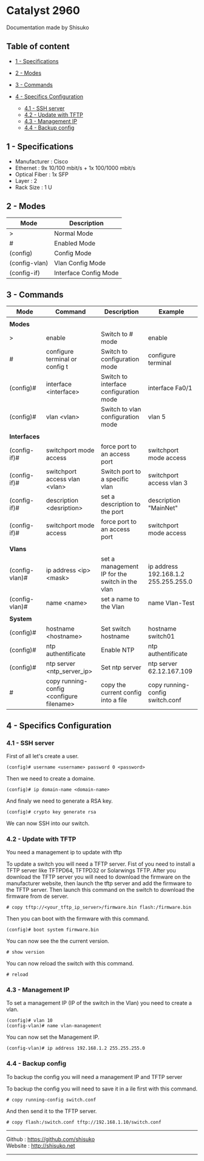 # Catalyst 2960

Documentation made by Shisuko

## Table of content

- [1 - Specifications](#1---specifications)
- [2 - Modes](#2---modes)
- [3 - Commands](#3---commands)
- [4 - Specifics Configuration](#4---specifics-configuration)
    
    - [4.1 - SSH server](#41---ssh-server)      
    - [4.2 - Update with TFTP](#42---update-with-tftp)
    - [4.3 - Management IP](#43---management-ip)
    - [4.4 - Backup config](#44---backup-config)
	
## 1 - Specifications

- Manufacturer : Cisco
- Ethernet : 9x 10/100 mbit/s + 1x 100/1000 mbit/s
- Optical Fiber : 1x SFP
- Layer : 2
- Rack Size : 1 U

## 2 - Modes

|       Mode        |       Description     |
|         -         |            -          |
|>|Normal Mode|
|#|Enabled Mode|
|(config)|Config Mode|
|(config-vlan)|Vlan Config Mode|
|(config-if)|Interface Config Mode|         

## 3 - Commands

|       Mode        |       Command         |       Description         |       Example     |
|         -         |           -           |           -               |          -        |
|||||
|**Modes**|
|>|enable|Switch to  # mode|enable|
|#|configure terminal or config t|Switch to configuration mode|configure terminal|
|(config)#|interface \<interface>|Switch to interface configuration mode|interface Fa0/1|
|(config)#|vlan \<vlan>|Switch to vlan configuration mode|vlan 5|
|||||
|**Interfaces**|
|(config-if)#|switchport mode access|force port to an access port|switchport mode access|
|(config-if)#|switchport access vlan \<vlan>|Switch port to a specific vlan|switchport access vlan 3|
|(config-if)#|description \<desription>|set a description to the port|description "MainNet"|
|(config-if)#|switchport mode access|force port to an access port|switchport mode access|
|||||
|**Vlans**|
|(config-vlan)#|ip address \<ip> \<mask>|set a management IP for the switch in the vlan|ip address 192.168.1.2 255.255.255.0|
|(config-vlan)#|name \<name>|set a name to the Vlan|name Vlan-Test|
|||||
|**System**|
|(config)#|hostname \<hostname>|Set switch hostname|hostname switch01|
|(config)#|ntp authentificate|Enable NTP|ntp authentificate|
|(config)#|ntp server \<ntp_server_ip>|Set ntp server|ntp server 62.12.167.109|
|#|copy running-config \<configure filename>|copy the current config into a file|copy running-config switch.conf|




## 4 - Specifics Configuration

### 4.1 - SSH server

First of all let's create a user.

    (config)# username <username> password 0 <password>

Then we need to create a domaine.

    (config)# ip domain-name <domain-name>

And finaly we need to generate a RSA key.

    (config)# crypto key generate rsa

We can now SSH into our switch.

### 4.2 - Update with TFTP

You need a management ip to update with tftp

To update a switch you will need a TFTP server. Fist of you need to install a TFTP server like TFTPD64, TFTPD32 or Solarwings TFTP. After you download the TFTP server you will need to download the firmware on the manufacturer website, then launch the tftp server and add the firmware to the TFTP server. Then launch this command on the switch to download the firmware from de server. 

    # copy tftp://<your_tftp_ip_server>/firmware.bin flash:/firmware.bin

Then you can boot with the firmware with this command.

    (config)# boot system firmware.bin

You can now see the the current version.

    # show version

You can now reload the switch with this command.

    # reload

### 4.3 - Management IP

To set a management IP (IP of the switch in the Vlan) you need to create a vlan.

    (config)# vlan 10
    (config-vlan)# name vlan-management

You can now set the Management IP.

    (config-vlan)# ip address 192.168.1.2 255.255.255.0


### 4.4 - Backup config

To backup the config you will need a management IP and TFTP server

To backup the config you will need to save it in a ile first with this command.

    # copy running-config switch.conf

And then send it to the TFTP server.

    # copy flash:/switch.conf tftp://192.168.1.10/switch.conf












<!-- Footer -->

---

Github : https://github.com/shisuko   
Website : http://shisuko.net

---
